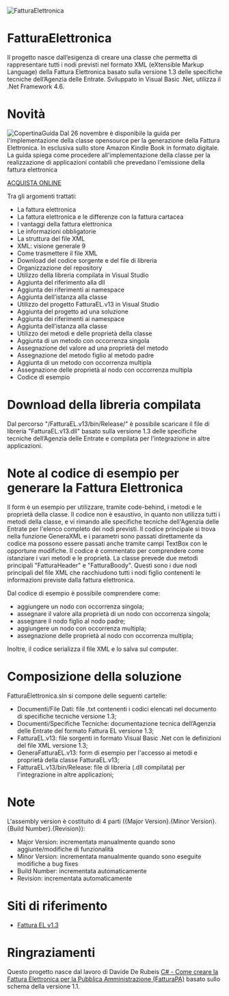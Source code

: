 ![FatturaElettronica](https://etabetaweb.files.wordpress.com/2018/11/fattura-elettronica.jpg)

# FatturaElettronica
Il progetto nasce dall’esigenza di creare una classe che permetta di rappresentare tutti i nodi previsti nel formato XML  (eXtensible Markup Language) della Fattura Elettronica basato sulla versione 1.3 delle specifiche tecniche dell’Agenzia delle Entrate.
Sviluppato in Visual Basic .Net, utilizza il .Net Framework 4.6.

# Novità
![CopertinaGuida](https://etabetaweb.files.wordpress.com/2018/11/copertina-guida-fatturael.jpg) Dal 26 novembre è disponibile la guida per l'implementazione della classe opensource per la generazione della Fattura Elettronica.
In esclusiva sullo store Amazon Kindle Book in formato digitale.
La guida spiega come procedere all'implementazione della classe per la realizzazione di applicazioni contabili che prevedano l'emissione della fattura elettronica

[ACQUISTA ONLINE](https://amzn.to/2A4D4aN)

Tra gli argomenti trattati:
* La fattura elettronica
* La fattura elettronica e le differenze con la fattura cartacea
* I vantaggi della fattura elettronica
* Le informazioni obbligatorie
* La struttura del file XML
* XML: visione generale 9
* Come trasmettere il file XML
* Download del codice sorgente e del file di libreria
* Organizzazione del repository
* Utilizzo della libreria compilata in Visual Studio
* Aggiunta del riferimento alla dll
* Aggiunta dei riferimenti ai namespace
* Aggiunta dell’istanza alla classe
* Utilizzo del progetto FatturaEL.v13 in Visual Studio
* Aggiunta del progetto ad una soluzione
* Aggiunta dei riferimenti ai namespace
* Aggiunta dell’istanza alla classe
* Utilizzo dei metodi e delle proprietà della classe
* Aggiunta di un metodo con occorrenza singola
* Assegnazione del valore ad una proprietà del metodo
* Assegnazione del metodo figlio al metodo padre
* Aggiunta di un metodo con occorrenza multipla
* Assegnazione delle proprietà al nodo con occorrenza multipla
* Codice di esempio

# Download della libreria compilata
Dal percorso "/FatturaEL.v13/bin/Release/" è possibile scaricare il file di libreria "FatturaEL.v13.dll" basato sulla versione 1.3 delle specifiche tecniche dell’Agenzia delle Entrate e compilata per l'integrazione in altre applicazioni.

# Note al codice di esempio per generare la Fattura Elettronica
Il form è un esempio per utilizzare, tramite code-behind, i metodi e le proprietà della classe. Il codice non è esaustivo, in quanto non utilizza tutti i metodi della classe, e vi rimando alle specifiche tecniche dell'Agenzia delle Entrate per l'elenco completo dei nodi previsti.
Il codice principale si trova nella funzione GeneraXML e i parametri sono passati direttamente da codice ma possono essere passati anche tramite campi TextBox con le opportune modifiche.
Il codice è commentato per comprendere come istanziare i vari metodi e le proprietà. La classe prevede due metodi principali "FatturaHeader" e "FatturaBoody". Questi sono i due nodi principali del file XML che racchiudono tutti i nodi figlio contenenti le informazioni previste dalla fattura elettronica.

Dal codice di esempio è possibile comprendere come:
- aggiungere un nodo con occorrenza singola;
- assegnare il valore alla proprietà di un nodo con occorrenza singola;
- assegnare il nodo figlio al nodo padre;
- aggiungere un nodo con occorrenza multipla;
- assegnazione delle proprietà al nodo con occorrenza multipla;

Inoltre, il codice serializza il file XML e lo salva sul computer.

# Composizione della soluzione
FatturaElettronica.sln si compone delle seguenti cartelle:
* Documenti/File Dati: file .txt contenenti i codici elencati nel documento di specifiche tecniche versione 1.3;
* Documenti/Specifiche Tecniche: documentazione tecnica dell’Agenzia delle Entrate del formato Fattura EL versione 1.3;
* FatturaEL.v13: file sorgenti in formato Visual Basic .Net con le definizioni del file XML versione 1.3;
* GeneraFatturaEL.v13: form di esempio per l'accesso ai metodi e proprietà della classe FatturaEL.v13;
* FatturaEL.v13/bin/Release: file di libreria (.dll compilata) per l'integrazione in altre applicazioni;

# Note
L'assembly version è costituito di 4 parti ({Major Version}.{Minor Version}.{Build Number}.{Revision}):
* Major Version: incrementata manualmente quando sono aggiunte/modifiche di funzionalità
* Minor Version: incrementata manualmente quando sono eseguite modifiche a bug fixes
* Build Number: incrementata automaticamente
* Revision: incrementata automaticamente

# Siti di riferimento
* [Fattura EL v1.3](https://www.agenziaentrate.gov.it/wps/content/Nsilib/Nsi/Schede/Comunicazioni/Fatture+e+corrispettivi/Fatture+e+corrispettivi+ST/ST+invio+di+fatturazione+elettronica/?page=schedecomunicazioni)

# Ringraziamenti
Questo progetto nasce dal lavoro di Davide De Rubeis [C# - Come creare la Fattura Elettronica per la Pubblica Amministrazione (FatturaPA)](http://blogs.dotnethell.it/imaginsystems/C-Come-creare-la-Fattura-Elettronica-per-la-Pubblica-Amministrazione-FatturaPA__19559.aspx) basato sullo schema della versione 1.1.

